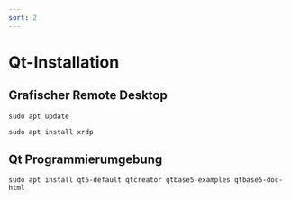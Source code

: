 ```yaml
---
sort: 2
---
```


# Qt-Installation

## Grafischer Remote Desktop
```sudo apt update```

```sudo apt install xrdp```

## Qt Programmierumgebung
```sudo apt install qt5-default qtcreator qtbase5-examples qtbase5-doc-html```

